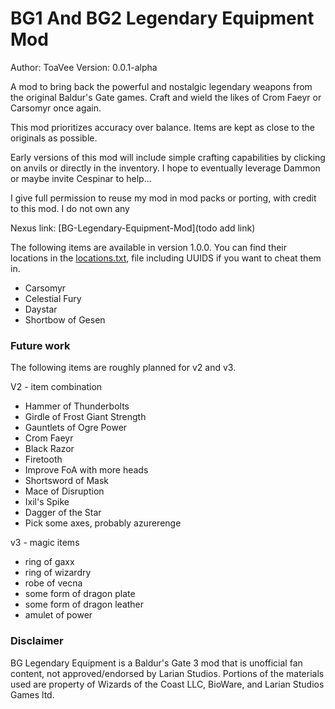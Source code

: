 # BG1 And BG2 Legendary Equipment Mod
Author: ToaVee
Version: 0.0.1-alpha

A mod to bring back the powerful and nostalgic legendary weapons from the original Baldur's Gate games. Craft and wield the likes of Crom Faeyr or Carsomyr once again.

This mod prioritizes accuracy over balance. Items are kept as close to the originals as possible.

Early versions of this mod will include simple crafting capabilities by clicking on anvils or directly in the inventory. I hope to eventually leverage Dammon or maybe invite Cespinar to help...

I give full permission to reuse my mod in mod packs or porting, with credit to this mod. I do not own any

Nexus link: [BG-Legendary-Equipment-Mod](todo add link)

The following items are available in version 1.0.0. You can find their locations in the [locations.txt](locations.txt), file including UUIDS if you want to cheat them in.

* Carsomyr
* Celestial Fury
* Daystar
* Shortbow of Gesen

### Future work
The following items are roughly planned for v2 and v3.

V2 - item combination
* Hammer of Thunderbolts
* Girdle of Frost Giant Strength
* Gauntlets of Ogre Power
* Crom Faeyr
* Black Razor
* Firetooth
* Improve FoA with more heads
* Shortsword of Mask
* Mace of Disruption
* Ixil's Spike
* Dagger of the Star
* Pick some axes, probably azurerenge

v3 - magic items
* ring of gaxx
* ring of wizardry
* robe of vecna
* some form of dragon plate
* some form of dragon leather
* amulet of power


### Disclaimer
BG Legendary Equipment is a Baldur's Gate 3 mod that is unofficial fan content, not approved/endorsed by Larian Studios. Portions of the materials used are property of Wizards of the Coast LLC, BioWare, and Larian Studios Games ltd.